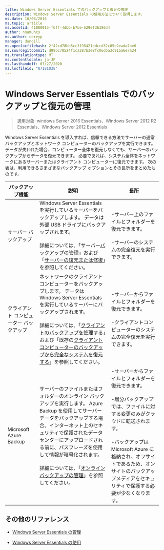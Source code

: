 ```yaml
---
title: Windows Server Essentials でのバックアップと復元の管理
description: Windows Server Essentials の使用方法について説明します。
ms.date: 10/03/2016
ms.topic: article
ms.assetid: 41000915-f6ff-4dbb-b7be-629ef36386d4
author: nnamuhcs
ms.author: coreyp
manager: dongill
ms.openlocfilehash: 2f42cd78bb5cc3198421edccd32c05e2eada7be0
ms.sourcegitcommit: d99bc78524f1ca287b3e8fc06dba3c915a6e7a24
ms.translationtype: MT
ms.contentlocale: ja-JP
ms.lasthandoff: 07/27/2020
ms.locfileid: "87181038"
---
```

# <a name="manage-backup-and-restore-in-windows-server-essentials"></a>Windows Server Essentials でのバックアップと復元の管理

>適用対象: windows Server 2016 Essentials、Windows Server 2012 R2 Essentials、Windows Server 2012 Essentials

 Windows Server Essentials を導入すれば、信頼できる方法でサーバーの通常バックアップとネットワーク コンピューターのバックアップを実行できます。 データが失われた場合、コンピューター全体を復元しなくても、サーバーのバックアップからデータを復元できます。 必要であれば、システム全体をネットワークにあるサーバーまたはクライアント コンピューターに復元できます。 次の表は、利用できるさまざまなバックアップ オプションとその長所をまとめたものです。

|バックアップ機能|説明|長所|
|--------------------|-----------------|----------------|
|サーバー バックアップ|Windows Server Essentials を実行しているサーバーをバックアップします。 データは外部 USB ドライブにバックアップされます。<br /><br /> 詳細については、「サーバー[バックアップの管理](Manage-Server-Backup-in-Windows-Server-Essentials.md)」および「[サーバーの復元または修復](Restore-or-repair-your-server-running-Windows-Server-Essentials.md)」を参照してください。|-サーバー上のファイルとフォルダーを復元できます。<br /><br /> -サーバーのシステムの完全復元を実行できます。|
|クライアント コンピューター バックアップ|ネットワークのクライアント コンピューターをバックアップします。 データは Windows Server Essentials を実行しているサーバーにバックアップされます。<br /><br /> 詳細については、「[クライアントのバックアップを管理](Manage-Client-Computer-Backup-in-Windows-Server-Essentials.md)する」および「既存の[クライアントコンピューターのバックアップから完全なシステムを復元する](Restore-a-full-system-from-an-existing-client-computer-backup.md)」を参照してください。|-サーバーからファイルとフォルダーを復元できます。<br /><br /> -クライアントコンピューターのシステムの完全復元を実行できます。|
| Microsoft Azure Backup|サーバーのファイルまたはフォルダーのオンライン バックアップを実行します。 Azure Backup を使用してサーバーデータをバックアップする場合、インターネット上のセキュリティで保護されたデータセンターにアップロードされる前に、パスフレーズを使用して情報が暗号化されます。<br /><br /> 詳細については、「[オンラインバックアップの管理](Manage-Online-Backup-in-Windows-Server-Essentials.md)」を参照してください。|-サーバーからファイルとフォルダーを復元できます。<br /><br /> -増分バックアップでは、ファイルに対する変更のみがクラウドに転送されます。<br /><br /> -バックアップは Microsoft Azure に格納され、オフサイトであるため、オンサイトのバックアップメディアをセキュリティで保護する必要が少なくなります。|

## <a name="additional-references"></a>その他のリファレンス

-   [Windows Server Essentials の管理](Manage-Windows-Server-Essentials.md)

-   [Windows Server Essentials の使用](../use/Use-Windows-Server-Essentials.md)
